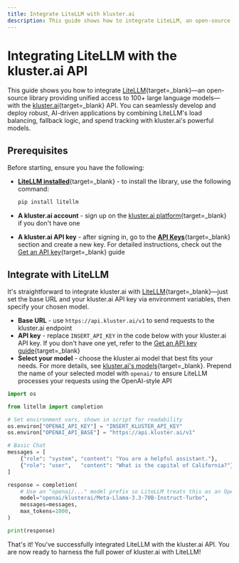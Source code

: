 ```yaml
---
title: Integrate LiteLLM with kluster.ai
description: This guide shows how to integrate LiteLLM, an open-source library that simplifies access to 100+ LLMs with load balancing and spend tracking, into kluster.ai.
---
```


# Integrating LiteLLM with the kluster.ai API

This guide shows you how to integrate [LiteLLM](https://www.litellm.ai/){target=_blank}—an open-source library providing unified access to 100+ large language models—with the [kluster.ai](https://www.kluster.ai/){target=\_blank} API. You can seamlessly develop and deploy robust, AI-driven applications by combining LiteLLM's load balancing, fallback logic, and spend tracking with kluster.ai's powerful models.

## Prerequisites

Before starting, ensure you have the following:

- [**LiteLLM installed**](https://github.com/BerriAI/litellm){target=\_blank} - to install the library, use the following command:

    ```bash
    pip install litellm
    ```

- **A kluster.ai account** - sign up on the [kluster.ai platform](https://platform.kluster.ai/signup){target=\_blank} if you don't have one
- **A kluster.ai API key** - after signing in, go to the [**API Keys**](https://platform.kluster.ai/apikeys){target=\_blank} section and create a new key. For detailed instructions, check out the [Get an API key](/get-started/get-api-key/){target=\_blank} guide

## Integrate with LiteLLM

It's straightforward to integrate kluster.ai with [LiteLLM](https://github.com/BerriAI/litellm){target=_blank}—just set the base URL and your kluster.ai API key via environment variables, then specify your chosen model.

  - **Base URL** - use `https://api.kluster.ai/v1` to send requests to the kluster.ai endpoint
  - **API key** - replace `INSERT_API_KEY` in the code below with your kluster.ai API key. If you don't have one yet, refer to the [Get an API key guide](/get-started/get-api-key/){target=\_blank}
  - **Select your model** - choose the kluster.ai model that best fits your needs. For more details, see [kluster.ai's models](/api-reference/reference/#list-supported-models){target=\_blank}. Prepend the name of your selected model with `openai/` to ensure LiteLLM processes your requests using the OpenAI-style API

```python
import os

from litellm import completion

# Set environment vars, shown in script for readability
os.environ["OPENAI_API_KEY"] = "INSERT_KLUSTER_API_KEY"
os.environ["OPENAI_API_BASE"] = "https://api.kluster.ai/v1"

# Basic Chat
messages = [
    {"role": "system", "content": "You are a helpful assistant."},
    {"role": "user",   "content": "What is the capital of California?"}
]

response = completion(
    # Use an "openai/..." model prefix so LiteLLM treats this as an OpenAI-like call
    model="openai/klusterai/Meta-Llama-3.3-70B-Instruct-Turbo",
    messages=messages,
    max_tokens=1000, 
)

print(response)
```

That's it! You've successfully integrated LiteLLM with the kluster.ai API. You are now ready to harness the full power of kluster.ai with LiteLLM!
